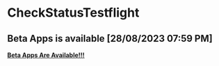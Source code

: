 # CheckStatusTestflight
## Beta Apps is available	[28/08/2023 07:59 PM]
**[Beta Apps Are Available!!!](https://github.com/manhnh97/CheckStatusTestflight/blob/master/Result_BetaAppsAvailable.md)**
